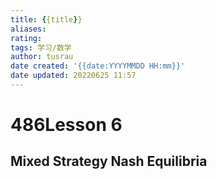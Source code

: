 ```yaml
---
title: {{title}}
aliases: 
rating:
tags: 学习/数学
author: tusrau
date created: '{{date:YYYYMMDD HH:mm}}'
date updated: 20220625 11:57
---
```


# 486Lesson 6

## **Mixed Strategy Nash Equilibria**
